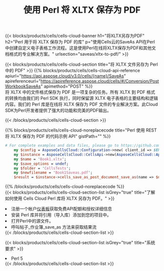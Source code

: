 ﻿---
title: 使用 Perl 将 XLTX 保存为 PDF
description: 利用Aspose.Cells Cloud SDK for Perl将XLTX格式文件保存为PDF格式文件。
kwords: Excel, Save XLTX as PDF, REST, Perl
howto: How to save XLTX as PDF using Aspose.Cells Cloud Perl library.
---
{{< blocks/products/cells/cells-cloud-banner h1="将XLTX另存为PDF" h2="Perl 用于将 XLTX 保存为 PDF 的库" p="使用Cells云的SaveAs API在Perl中创建自定义电子表格工作流程。这是使用Perl在线将XLTX保存为PDF和其他文档格式的专业解决方案。" urlsection="saveas/xltx-to-pdf/" >}}

{{< blocks/products/cells/cells-cloud-section title="将 XLTX 文件另存为 Perl 中的 PDF" >}}
{{% blocks/products/cells/cells-cloud-api-reference apiurl="https://api.aspose.cloud/v3.0/cells/{name}/SaveAs" apireferenceurl="https://apireference.aspose.cloud/cells/#/Conversion/PostWorkbookSaveAs" apimethod="POST" %}}
<br/>
将 XLTX 中的文件格式保存为 PDF 是一项复杂的任务。所有 XLTX 到 PDF 格式的转换均由我们的 Perl SDK 执行，同时保留源 XLTX 电子表格的主要结构和逻辑内容。我们的 Perl 库是在线将 XLTX 保存为 PDF 文件的专业解决方案。此Cloud SDK为Perl开发者提供了强大的功能和完美的PDF输出。

{{< /blocks/products/cells/cells-cloud-section >}}

{{% blocks/products/cells/cells-cloud-noreplacecode title="Perl 使用 REST 将 XLTX 保存为 PDF 的代码示例 API" gistPath="" %}}
  
```perl
# For complete examples and data files, please go to https://github.com/aspose-cells-cloud/aspose-cells-cloud-perl/
    my $config = AsposeCellsCloud::Configuration->new( client_id => $ENV{'ProductClientId'}, client_secret => $ENV{'ProductClientSecret'});
    my $instance = AsposeCellsCloud::CellsApi->new(AsposeCellsCloud::ApiClient->new( $config));
    my $name = 'Book1.xltx';
    my $save_options = undef;
    my $folder = 'CellsTests';
    my $newfilename = 'Book1Saveas.pdf';
    $result = $instance->cells_save_as_post_document_save_as(name => $name,save_options => $save_options, newfilename => $newfilename, folder => $folder);
```
  
{{% /blocks/products/cells/cells-cloud-noreplacecode %}}
<br/>
{{< blocks/products/cells/cells-cloud-section-list isGrey="true" title="了解如何使用 Cells Cloud Perl 库将 XLTX 另存为 PDF。" >}}
<li>注册一个帐户<a href="https://dashboard.aspose.cloud/">仪表板</a>获取免费API配额和授权详细信息</li>
<li>安装 Perl 库并将引用（导入库）添加到您的项目中。</li>
<li>打开Perl中的源文件。</li>
<li>呼叫帖子_作业簿_save_as 方法来获取结果流</li>
{{< /blocks/products/cells/cells-cloud-section-list >}}

{{< blocks/products/cells/cells-cloud-section-list isGrey="true" title="系统要求" >}}
<li>Perl 5</li>
{{< /blocks/products/cells/cells-cloud-section-list >}}
